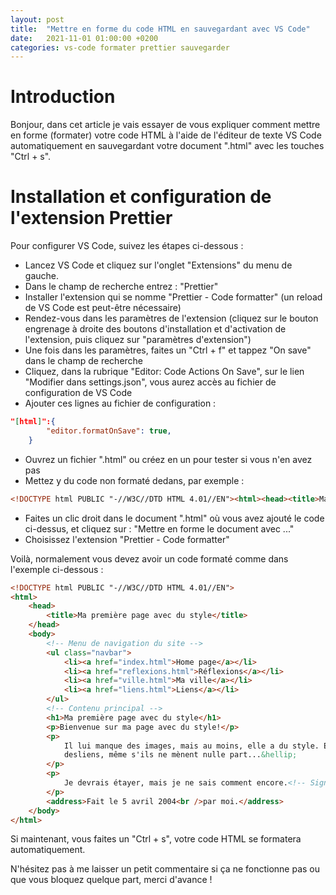 ```yaml
---
layout: post
title:  "Mettre en forme du code HTML en sauvegardant avec VS Code"
date:   2021-11-01 01:00:00 +0200
categories: vs-code formater prettier sauvegarder
---
```


# Introduction

Bonjour, dans cet article je vais essayer de vous expliquer comment mettre en forme (formater) votre code HTML à l'aide de l'éditeur de texte VS Code automatiquement en sauvegardant votre document ".html" avec les touches "Ctrl + s".

# Installation et configuration de l'extension Prettier

Pour configurer VS Code, suivez les étapes ci-dessous :

- Lancez VS Code et cliquez sur l'onglet "Extensions" du menu de gauche.
- Dans le champ de recherche entrez : "Prettier"
- Installer l'extension qui se nomme  "Prettier - Code formatter" (un reload de VS Code est peut-être nécessaire)
- Rendez-vous dans les paramètres de l'extension (cliquez sur le bouton engrenage à droite des boutons d'installation et d'activation de l'extension, puis cliquez sur "paramètres d'extension")
- Une fois dans les paramètres, faites un "Ctrl + f" et tappez "On save" dans le champ de recherche
- Cliquez, dans la rubrique "Editor: Code Actions On Save", sur le lien "Modifier dans settings.json", vous aurez accès au fichier de configuration de VS Code
- Ajouter ces lignes au fichier de configuration : 

```json
"[html]":{
        "editor.formatOnSave": true,
    }
```

- Ouvrez un fichier ".html" ou créez en un pour tester si vous n'en avez pas
- Mettez y du code non formaté dedans, par exemple : 

```html
<!DOCTYPE html PUBLIC "-//W3C//DTD HTML 4.01//EN"><html><head><title>Ma première page avec du style</title></head><body><!-- Menu de navigation du site --><ul class="navbar"><li><a href="index.html">Home page</a><li><a href="reflexions.html">Réflexions</a><li><a href="ville.html">Ma ville</a><li><a href="liens.html">Liens</a></ul><!-- Contenu principal --><h1>Ma première page avec du style</h1><p>Bienvenue sur ma page avec du style! <p>Il lui manque des images, mais au moins, elle a du style. Et elle a desliens, même s'ils ne mènent nulle part...&hellip;<p>Je devrais étayer, mais je ne sais comment encore.<!-- Signer et dater la page, c'est une question de politesse! --><address>Fait le 5 avril 2004<br>par moi.</address></body></html>
```

- Faites un clic droit dans le document ".html" où vous avez ajouté le code ci-dessus, et cliquez sur : "Mettre en forme le document avec ..."
- Choisissez l'extension "Prettier - Code formatter"

Voilà, normalement vous devez avoir un code formaté comme dans l'exemple ci-dessous : 


```html
<!DOCTYPE html PUBLIC "-//W3C//DTD HTML 4.01//EN">
<html>
	<head>
		<title>Ma première page avec du style</title>
	</head>
	<body>
		<!-- Menu de navigation du site -->
		<ul class="navbar">
			<li><a href="index.html">Home page</a></li>
			<li><a href="reflexions.html">Réflexions</a></li>
			<li><a href="ville.html">Ma ville</a></li>
			<li><a href="liens.html">Liens</a></li>
		</ul>
		<!-- Contenu principal -->
		<h1>Ma première page avec du style</h1>
		<p>Bienvenue sur ma page avec du style!</p>
		<p>
			Il lui manque des images, mais au moins, elle a du style. Et elle a
			desliens, même s'ils ne mènent nulle part...&hellip;
		</p>
		<p>
			Je devrais étayer, mais je ne sais comment encore.<!-- Signer et dater la page, c'est une question de politesse! -->
		</p>
		<address>Fait le 5 avril 2004<br />par moi.</address>
	</body>
</html>
```

Si maintenant, vous faites un "Ctrl + s", votre code HTML se formatera automatiquement.

N'hésitez pas à me laisser un petit commentaire si ça ne fonctionne pas ou que vous bloquez quelque part, merci d'avance !
